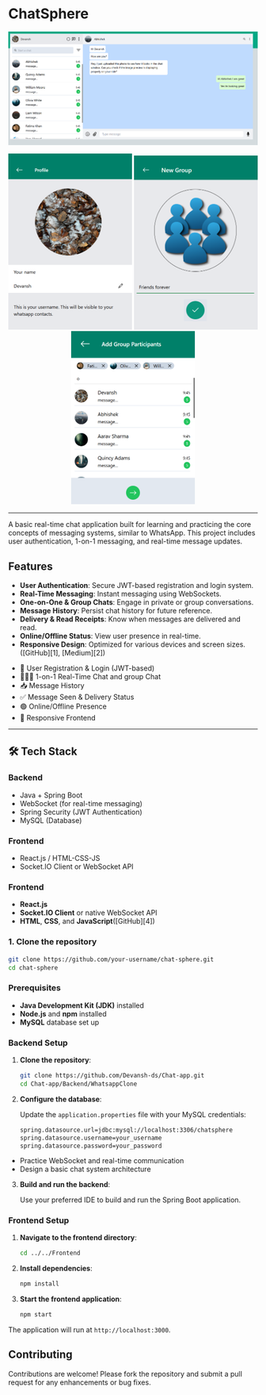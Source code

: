 # ChatSphere

<img src="screenshots/dashboard.png" alt="Dashboard"/>
<p align="center">
  <img src="screenshots/profile.png" alt="Profile" width="250"/>
  <img src="screenshots/namegroup.png" alt="Name group" width="250"/>
  <img src="screenshots/creategroup.png" alt="Create group" width="250"/>
</p>

---

A basic real-time chat application built for learning and practicing the core concepts of messaging systems, similar to WhatsApp. This project includes user authentication, 1-on-1 messaging, and real-time message updates.

## Features

- **User Authentication**: Secure JWT-based registration and login system.
- **Real-Time Messaging**: Instant messaging using WebSockets.
- **One-on-One & Group Chats**: Engage in private or group conversations.
- **Message History**: Persist chat history for future reference.
- **Delivery & Read Receipts**: Know when messages are delivered and read.
- **Online/Offline Status**: View user presence in real-time.
- **Responsive Design**: Optimized for various devices and screen sizes.([GitHub][1], [Medium][2])

* 🔐 User Registration & Login (JWT-based)
* 🧑‍🤝‍🧑 1-on-1 Real-Time Chat and group Chat
* 📥 Message History
* ✅ Message Seen & Delivery Status
* 🟢 Online/Offline Presence
* 📱 Responsive Frontend

---

## 🛠️ Tech Stack

### Backend

- Java + Spring Boot
- WebSocket (for real-time messaging)
- Spring Security (JWT Authentication)
- MySQL (Database)

### Frontend

- React.js / HTML-CSS-JS
- Socket.IO Client or WebSocket API

### Frontend

- **React.js**
- **Socket.IO Client** or native WebSocket API
- **HTML**, **CSS**, and **JavaScript**([GitHub][4])

### 1. Clone the repository

```bash
git clone https://github.com/your-username/chat-sphere.git
cd chat-sphere
```

### Prerequisites

- **Java Development Kit (JDK)** installed
- **Node.js** and **npm** installed
- **MySQL** database set up

### Backend Setup

1. **Clone the repository**:

   ```bash
   git clone https://github.com/Devansh-ds/Chat-app.git
   cd Chat-app/Backend/WhatsappClone
   ```

2. **Configure the database**:

   Update the `application.properties` file with your MySQL credentials:

   ```properties
   spring.datasource.url=jdbc:mysql://localhost:3306/chatsphere
   spring.datasource.username=your_username
   spring.datasource.password=your_password
   ```

- Practice WebSocket and real-time communication
- Design a basic chat system architecture

3. **Build and run the backend**:

   Use your preferred IDE to build and run the Spring Boot application.

### Frontend Setup

1. **Navigate to the frontend directory**:

   ```bash
   cd ../../Frontend
   ```

2. **Install dependencies**:

   ```bash
   npm install
   ```

3. **Start the frontend application**:

   ```bash
   npm start
   ```

The application will run at `http://localhost:3000`.

## Contributing

Contributions are welcome! Please fork the repository and submit a pull request for any enhancements or bug fixes.
